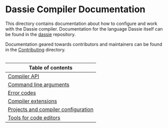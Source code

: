 # Dassie Compiler Documentation
This directory contains documentation about how to configure and work with the Dassie compiler. Documentation for the language Dassie itself can be found in the [dassie](https://github.com/loschsoftware/dassie) repository.

Documentation geared towards contributors and maintainers can be found in the [Contributing](./Contributing) directory.
<br><br>

|**Table of contents**|
|---|
|[Compiler API](./API.md)|
|[Command line arguments](./CLI.md)|
|[Error codes](./Errors.md)|
|[Compiler extensions](./Extensions.md)|
|[Projects and compiler configuration](./Projects.md)|
|[Tools for code editors](./Editors.md)|
